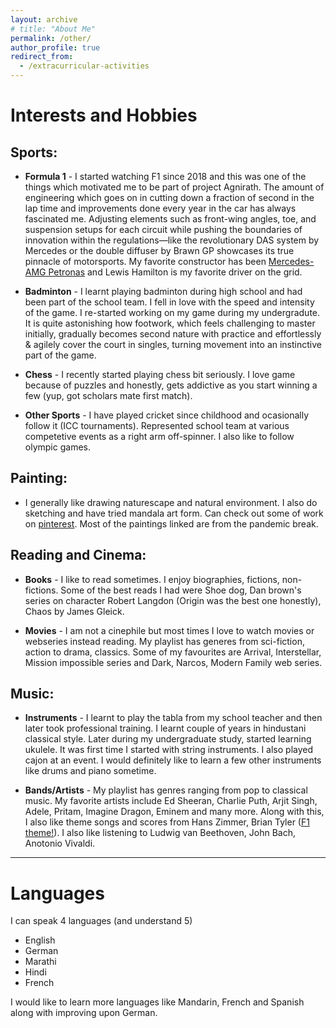 ```yaml
---
layout: archive
# title: "About Me"
permalink: /other/
author_profile: true
redirect_from:
  - /extracurricular-activities
---
```


# Interests and Hobbies

## Sports: ##

* **Formula 1** - I started watching F1 since 2018 and this was one of the things which motivated me to be part of project Agnirath. The amount of engineering which goes on in cutting down a fraction of second in the lap time and improvements done every year in the car has always fascinated me. Adjusting elements such as front-wing angles, toe, and suspension setups for each circuit while pushing the boundaries of innovation within the regulations—like the revolutionary DAS system by Mercedes or the double diffuser by Brawn GP showcases its true pinnacle of motorsports. My favorite constructor has been [Mercedes-AMG Petronas](https://www.mercedesamgf1.com/) and Lewis Hamilton is my favorite driver on the grid.

* **Badminton** - I learnt playing badminton during high school and had been part of the school team. I fell in love with the speed and intensity of the game. I re-started working on my game during my undergradute. It is quite astonishing how footwork, which feels challenging to master initially, gradually becomes second nature with practice and effortlessly & agilely cover the court in singles, turning movement into an instinctive part of the game. 

* **Chess** - I recently started playing chess bit seriously. I love game because of puzzles and honestly, gets addictive as you start winning a few (yup, got scholars mate first match).

* **Other Sports** - I have played cricket since childhood and ocasionally follow it (ICC tournaments). Represented school team at various competetive events as a right arm off-spinner. I also like to follow olympic games. 


## Painting: ##

- I generally like drawing naturescape and natural environment. I also do sketching and have tried mandala art form. Can check out some of work on [pinterest](https://pin.it/2c8Ym5D8z). Most of the paintings linked are from the pandemic break.

## Reading and Cinema: ##

* **Books** - I like to read sometimes. I enjoy biographies, fictions, non-fictions. Some of the best reads I had were Shoe dog, Dan brown's series on character Robert Langdon (Origin was the best one honestly), Chaos by James Gleick.

* **Movies** - I am not a cinephile but most times I love to watch movies or webseries instead reading. My playlist has generes from sci-fiction, action to drama, classics. Some of my favourites are Arrival, Interstellar, Mission impossible series and Dark, Narcos, Modern Family web series.

## Music: ##

* **Instruments** - I learnt to play the tabla from my school teacher and then later took professional training. I learnt couple of years in hindustani classical style. Later during my undergraduate study, started learning ukulele. It was first time I started with string instruments. I also played cajon at an event. I would definitely like to learn a few other instruments like drums and piano sometime.

* **Bands/Artists** - My playlist has genres ranging from pop to classical music. My favorite artists include Ed Sheeran, Charlie Puth, Arjit Singh, Adele, Pritam, Imagine Dragon, Eminem and many more. 
Along with this, I also like theme songs and scores from Hans Zimmer, Brian Tyler ([F1 theme!](https://www.youtube.com/watch?v=8AYy-BcjRXg)). I also like listening to Ludwig van Beethoven, John Bach, Anotonio Vivaldi.

<!-- ### Concerts:
Listening to live music has definitely moved up the things I like to do ever since I started playing multiple instruments. Appreciating the musicians skills 
List of concer -->


**************************************** 
# Languages

I can speak 4 languages (and understand 5)
* English
* German
* Marathi
* Hindi
* French

I would like to learn more languages like Mandarin, French and Spanish along with improving upon German.
